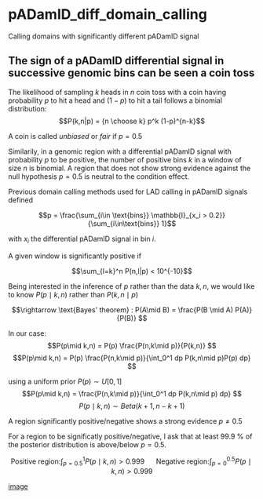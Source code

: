 # pADamID_diff_domain_calling
Calling domains with significantly different pADamID signal

## The sign of a pADamID differential signal in successive genomic bins can be seen a coin toss
The likelihood of sampling $k$ heads in $n$ coin toss with a coin having probability $p$ to hit a head and $(1-p)$ to hit a tail follows a binomial distribution:
$$P(k,n|p) = {n \choose k} p^k (1-p)^{n-k}$$

A coin is called *unbiased* or *fair* if $p=0.5$

Similarily, in a genomic region with a differential pADamID signal with probability $p$ to be positive, the number of positive bins $k$ in a window of size $n$ is binomial. A region that does not show strong evidence against the null hypothesis $p=0.5$ is neutral to the condition effect.

Previous domain calling methods used for LAD calling in pADamID signals defined

$$p = \frac{\sum_{i\in \text{bins}} \mathbb{I}_{x_i > 0.2}}{\sum_{i\in\text{bins}} 1}$$

with $x_i$ the differential pADamID signal in bin $i$.

A given window is significantly positive if

$$\sum_{l=k}^n P(n,l|p) < 10^{-10}$$

Being interested in the inference of $p$ rather than the data $k,n$, we would like to know $P(p\mid k,n)$ rather than $P(k,n\mid p)$

$$\rightarrow \text{Bayes' theorem} : P(A\mid B) = \frac{P(B \mid A) P(A)}{P(B)} $$

In our case:
$$P(p\mid k,n) = P(p) \frac{P(n,k\mid p)}{P(k,n)} $$
$$P(p\mid k,n) = P(p) \frac{P(n,k\mid p)}{\int_0^1 dp P(k,n\mid p)P(p) dp} $$

using a uniform prior $P(p)\sim U[0,1]$
$$P(p\mid k,n) = \frac{P(n,k\mid p)}{\int_0^1 dp P(k,n\mid p) dp} $$
$$P(p\mid k,n) \sim Beta(k+1,n-k+1)$$

A region significantly positive/negative shows a strong evidence $p\neq 0.5$

For a region to be significatly positive/negative, I ask that at least 99.9 \% of the posterior distribution is above/below $p=0.5$.

$$\text{Positive region:} \int_{p=0.5}^1 P(p\mid k,n) > 0.999 ~~~~~~ \text{Negative region:} \int_{p=0}^{0.5} P(p\mid k,n) > 0.999$$

[image](Fig/beta_catoon.pdf)
